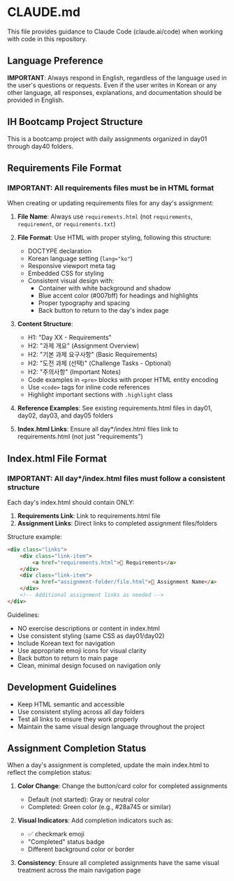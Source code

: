 # CLAUDE.md

This file provides guidance to Claude Code (claude.ai/code) when working with code in this repository.

## Language Preference

**IMPORTANT**: Always respond in English, regardless of the language used in the user's questions or requests. Even if the user writes in Korean or any other language, all responses, explanations, and documentation should be provided in English.

## IH Bootcamp Project Structure

This is a bootcamp project with daily assignments organized in day01 through day40 folders.

## Requirements File Format

### IMPORTANT: All requirements files must be in HTML format

When creating or updating requirements files for any day's assignment:

1. **File Name**: Always use `requirements.html` (not `requirements`, `requirement`, or `requirements.txt`)

2. **File Format**: Use HTML with proper styling, following this structure:
   - DOCTYPE declaration
   - Korean language setting (`lang="ko"`)
   - Responsive viewport meta tag
   - Embedded CSS for styling
   - Consistent visual design with:
     - Container with white background and shadow
     - Blue accent color (#007bff) for headings and highlights
     - Proper typography and spacing
     - Back button to return to the day's index page

3. **Content Structure**:
   - H1: "Day XX - Requirements"
   - H2: "과제 개요" (Assignment Overview)
   - H2: "기본 과제 요구사항" (Basic Requirements)
   - H2: "도전 과제 (선택)" (Challenge Tasks - Optional)
   - H2: "주의사항" (Important Notes)
   - Code examples in `<pre>` blocks with proper HTML entity encoding
   - Use `<code>` tags for inline code references
   - Highlight important sections with `.highlight` class

4. **Reference Examples**: See existing requirements.html files in day01, day02, day03, and day05 folders

5. **Index.html Links**: Ensure all day*/index.html files link to requirements.html (not just "requirements")

## Index.html File Format

### IMPORTANT: All day*/index.html files must follow a consistent structure

Each day's index.html should contain ONLY:

1. **Requirements Link**: Link to requirements.html file
2. **Assignment Links**: Direct links to completed assignment files/folders

Structure example:
```html
<div class="links">
    <div class="link-item">
        <a href="requirements.html">📝 Requirements</a>
    </div>
    <div class="link-item">
        <a href="assignment-folder/file.html">📄 Assignment Name</a>
    </div>
    <!-- Additional assignment links as needed -->
</div>
```

Guidelines:
- NO exercise descriptions or content in index.html
- Use consistent styling (same CSS as day01/day02)
- Include Korean text for navigation
- Use appropriate emoji icons for visual clarity
- Back button to return to main page
- Clean, minimal design focused on navigation only

## Development Guidelines

- Keep HTML semantic and accessible
- Use consistent styling across all day folders
- Test all links to ensure they work properly
- Maintain the same visual design language throughout the project

## Assignment Completion Status

When a day's assignment is completed, update the main index.html to reflect the completion status:

1. **Color Change**: Change the button/card color for completed assignments
   - Default (not started): Gray or neutral color
   - Completed: Green color (e.g., #28a745 or similar)
   
2. **Visual Indicators**: Add completion indicators such as:
   - ✅ checkmark emoji
   - "Completed" status badge
   - Different background color or border

3. **Consistency**: Ensure all completed assignments have the same visual treatment across the main navigation page
